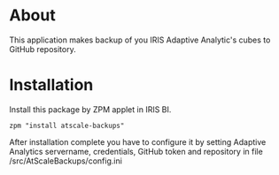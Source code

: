 # About
This application makes backup of you IRIS Adaptive Analytic's cubes to GitHub repository.

# Installation
Install this package by ZPM applet in IRIS BI.
```
zpm "install atscale-backups"
```
After installation complete you have to configure it by setting Adaptive Analytics servername, credentials, GitHub token and repository in file /src/AtScaleBackups/config.ini
